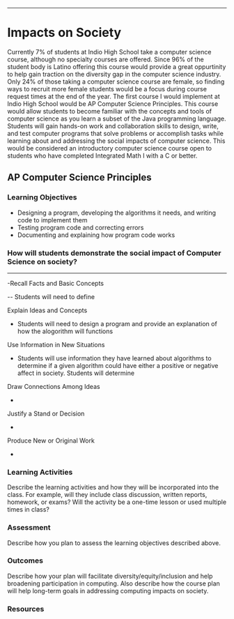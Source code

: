 
---

# Impacts on Society


Currently 7% of students at Indio High School take a computer science course, although no specialty courses are offered. Since 96% of the student body is Latino offering this course would provide a great oppurtinity to help gain traction on the diversity gap in the computer science industry. Only 24% of those taking a computer science course are female, so finding ways to recruit more female students would be a focus during course request times at the end of the year. The first course I would implement at Indio High School would be AP Computer Science Principles.  This course would allow students to become familiar with the concepts and tools of computer science as you learn a subset of the Java programming language.  Students will gain hands-on work and collaboration skills to design, write, and test computer programs that solve problems or accomplish tasks while learning about and addressing the social impacts of computer science. This would be considered an introductory computer science course open to students who have completed Integrated Math I with a C or better. 



## AP Computer Science Principles

### Learning Objectives

- Designing a program, developing the algorithms it needs, and writing code to implement them
- Testing program code and correcting errors
- Documenting and explaining how program code works

### How will students demonstrate the social impact of Computer Science on society?
---

-Recall Facts and Basic Concepts

-- Students will need to define 

Explain Ideas and Concepts

- Students will need to design a program and provide an explanation of how the alogorithm will functions 

Use Information in New Situations

- Students will use information they have learned about algorithms to determine if a given algorithm could have either a positive or negative affect in society. Students will determine 

Draw Connections Among Ideas

-

Justify a Stand or Decision

-

Produce New or Original Work 

-


### Learning Activities

Describe the learning activities and how they will be incorporated into the class. For example, will they include class discussion, written reports, homework, or exams? Will the activity be a one-time lesson or used multiple times in class?

### Assessment

Describe how you plan to assess the learning objectives described above.

### Outcomes

Describe how your plan will facilitate diversity/equity/inclusion and help broadening participation in computing. Also describe how the course plan will help long-term goals in addressing computing impacts on society.

### Resources
